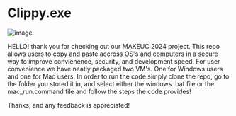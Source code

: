 # Clippy.exe

![image](https://github.com/user-attachments/assets/1db38c0a-28ad-4695-8c69-53bfa6962d9b)

HELLO! thank you for checking out our MAKEUC 2024 project. This repo allows users to copy and paste accross OS's and computers in a secure way to improve convienence, security, and development speed. For user convenience we have neatly packaged two VM's. One for Windows users and one for Mac users. In order to run the code simply clone the repo, go to the folder you stored it in, and select either the windows .bat file or the mac_run.command file and follow the steps the code provides!

Thanks, and any feedback is appreciated!
